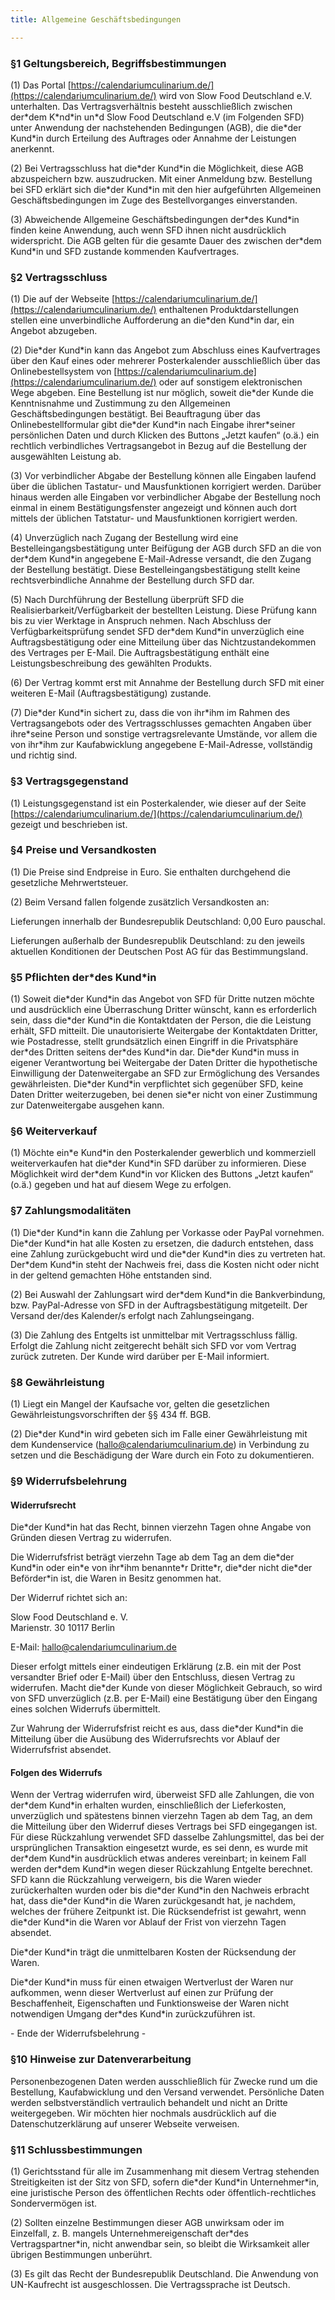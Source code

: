 ```yaml
---
title: Allgemeine Geschäftsbedingungen

---
```

### §1 Geltungsbereich, Begriffsbestimmungen

(1) Das Portal [https://calendariumculinarium.de/](https://calendariumculinarium.de/) wird von Slow Food Deutschland e.V. unterhalten. Das Vertragsverhältnis besteht ausschließlich zwischen der\*dem K\*nd\*in un\*d Slow Food Deutschland e.V (im Folgenden SFD) unter Anwendung der nachstehenden Bedingungen (AGB), die die\*der Kund\*in durch Erteilung des Auftrages oder Annahme der Leistungen anerkennt.

(2) Bei Vertragsschluss hat die\*der Kund\*in die Möglichkeit, diese AGB abzuspeichern bzw. auszudrucken. Mit einer Anmeldung bzw. Bestellung bei SFD erklärt sich die\*der Kund\*in mit den hier aufgeführten Allgemeinen Geschäftsbedingungen im Zuge des Bestellvorganges einverstanden.

(3) Abweichende Allgemeine Geschäftsbedingungen der\*des Kund\*in finden keine Anwendung, auch wenn SFD ihnen nicht ausdrücklich widerspricht. Die AGB gelten für die gesamte Dauer des zwischen der\*dem Kund\*in und SFD zustande kommenden Kaufvertrages.

### §2 Vertragsschluss

(1) Die auf der Webseite [https://calendariumculinarium.de/](https://calendariumculinarium.de/) enthaltenen Produktdarstellungen stellen eine unverbindliche Aufforderung an die\*den Kund\*in dar, ein Angebot abzugeben.

(2) Die\*der Kund\*in kann das Angebot zum Abschluss eines Kaufvertrages über den Kauf eines oder mehrerer Posterkalender ausschließlich über das Onlinebestellsystem von [https://calendariumculinarium.de](https://calendariumculinarium.de/) oder auf sonstigem elektronischen Wege abgeben. Eine Bestellung ist nur möglich, soweit die\*der Kunde die Kenntnisnahme und Zustimmung zu den Allgemeinen Geschäftsbedingungen bestätigt. Bei Beauftragung über das Onlinebestellformular gibt die\*der Kund\*in nach Eingabe ihrer\*seiner persönlichen Daten und durch Klicken des Buttons „Jetzt kaufen“ (o.ä.) ein rechtlich verbindliches Vertragsangebot in Bezug auf die Bestellung der ausgewählten Leistung ab.

(3) Vor verbindlicher Abgabe der Bestellung können alle Eingaben laufend über die üblichen Tastatur- und Mausfunktionen korrigiert werden. Darüber hinaus werden alle Eingaben vor verbindlicher Abgabe der Bestellung noch einmal in einem Bestätigungsfenster angezeigt und können auch dort mittels der üblichen Tatstatur- und Mausfunktionen korrigiert werden.

(4) Unverzüglich nach Zugang der Bestellung wird eine Bestelleingangsbestätigung unter Beifügung der AGB durch SFD an die von der\*dem Kund\*in angegebene E-Mail-Adresse versandt, die den Zugang der Bestellung bestätigt. Diese Bestelleingangsbestätigung stellt keine rechtsverbindliche Annahme der Bestellung durch SFD dar.

(5) Nach Durchführung der Bestellung überprüft SFD die Realisierbarkeit/Verfügbarkeit der bestellten Leistung. Diese Prüfung kann bis zu vier Werktage in Anspruch nehmen. Nach Abschluss der Verfügbarkeitsprüfung sendet SFD der\*dem Kund\*in unverzüglich eine Auftragsbestätigung oder eine Mitteilung über das Nichtzustandekommen des Vertrages per E-Mail. Die Auftragsbestätigung enthält eine Leistungsbeschreibung des gewählten Produkts.

(6) Der Vertrag kommt erst mit Annahme der Bestellung durch SFD mit einer weiteren E-Mail (Auftragsbestätigung) zustande.

(7) Die\*der Kund\*in sichert zu, dass die von ihr\*ihm im Rahmen des Vertragsangebots oder des Vertragsschlusses gemachten Angaben über ihre\*seine Person und sonstige vertragsrelevante Umstände, vor allem die von ihr*ihm zur Kaufabwicklung angegebene E-Mail-Adresse, vollständig und richtig sind.

### §3 Vertragsgegenstand

(1) Leistungsgegenstand ist ein Posterkalender, wie dieser auf der Seite [https://calendariumculinarium.de/](https://calendariumculinarium.de/) gezeigt und beschrieben ist.

### §4 Preise und Versandkosten

(1) Die Preise sind Endpreise in Euro. Sie enthalten durchgehend die gesetzliche Mehrwertsteuer.

(2) Beim Versand fallen folgende zusätzlich Versandkosten an:

Lieferungen innerhalb der Bundesrepublik Deutschland: 0,00 Euro pauschal.

Lieferungen außerhalb der Bundesrepublik Deutschland: zu den jeweils aktuellen Konditionen der Deutschen Post AG für das Bestimmungsland.

### §5 Pflichten der\*des Kund\*in

(1) Soweit die\*der Kund\*in das Angebot von SFD für Dritte nutzen möchte und ausdrücklich eine Überraschung Dritter wünscht, kann es erforderlich sein, dass die\*der Kund\*in die Kontaktdaten der Person, die die Leistung erhält, SFD mitteilt. Die unautorisierte Weitergabe der Kontaktdaten Dritter, wie Postadresse, stellt grundsätzlich einen Eingriff in die Privatsphäre der\*des Dritten seitens der\*des Kund\*in dar. Die\*der Kund\*in muss in eigener Verantwortung bei Weitergabe der Daten Dritter die hypothetische Einwilligung der Datenweitergabe an SFD zur Ermöglichung des Versandes gewährleisten. Die\*der Kund\*in verpflichtet sich gegenüber SFD, keine Daten Dritter weiterzugeben, bei denen sie\*er nicht von einer Zustimmung zur Datenweitergabe ausgehen kann.

### §6 Weiterverkauf

(1) Möchte ein\*e Kund\*in den Posterkalender gewerblich und kommerziell weiterverkaufen hat die\*der Kund\*in SFD darüber zu informieren. Diese Möglichkeit wird der\*dem Kund\*in vor Klicken des Buttons „Jetzt kaufen“ (o.ä.) gegeben und hat auf diesem Wege zu erfolgen.

### §7 Zahlungsmodalitäten

(1) Die\*der Kund\*in kann die Zahlung per Vorkasse oder PayPal vornehmen. Die\*der Kund\*in hat alle Kosten zu ersetzen, die dadurch entstehen, dass eine Zahlung zurückgebucht wird und die\*der Kund\*in dies zu vertreten hat. Der\*dem Kund\*in steht der Nachweis frei, dass die Kosten nicht oder nicht in der geltend gemachten Höhe entstanden sind.

(2) Bei Auswahl der Zahlungsart wird der\*dem Kund\*in die Bankverbindung, bzw. PayPal-Adresse von SFD in der Auftragsbestätigung mitgeteilt. Der Versand der/des Kalender/s erfolgt nach Zahlungseingang.

(3) Die Zahlung des Entgelts ist unmittelbar mit Vertragsschluss fällig. Erfolgt die Zahlung nicht zeitgerecht behält sich SFD vor vom Vertrag zurück zutreten. Der Kunde wird darüber per E-Mail informiert.

### §8 Gewährleistung

(1) Liegt ein Mangel der Kaufsache vor, gelten die gesetzlichen Gewährleistungsvorschriften der §§ 434 ff. BGB.

(2) Die\*der Kund\*in wird gebeten sich im Falle einer Gewährleistung mit dem Kundenservice (hallo@calendariumculinarium.de) in Verbindung zu setzen und die Beschädigung der Ware durch ein Foto zu dokumentieren.

### §9 Widerrufsbelehrung

#### Widerrufsrecht

Die\*der Kund\*in hat das Recht, binnen vierzehn Tagen ohne Angabe von Gründen diesen Vertrag zu widerrufen.

Die Widerrufsfrist beträgt vierzehn Tage ab dem Tag an dem die\*der Kund\*in oder ein\*e von ihr\*ihm benannte\*r Dritte\*r, die\*der nicht die\*der Beförder*in ist, die Waren in Besitz genommen hat.

Der Widerruf richtet sich an:

Slow Food Deutschland e. V.  
Marienstr. 30
10117 Berlin

E-Mail: hallo@calendariumculinarium.de

Dieser erfolgt mittels einer eindeutigen Erklärung (z.B. ein mit der Post versandter Brief oder E-Mail) über den Entschluss, diesen Vertrag zu widerrufen. Macht die*der Kunde von dieser Möglichkeit Gebrauch, so wird von SFD unverzüglich (z.B. per E-Mail) eine Bestätigung über den Eingang eines solchen Widerrufs übermittelt.

Zur Wahrung der Widerrufsfrist reicht es aus, dass die\*der Kund\*in die Mitteilung über die Ausübung des Widerrufsrechts vor Ablauf der Widerrufsfrist absendet.

#### Folgen des Widerrufs

Wenn der Vertrag widerrufen wird, überweist SFD alle Zahlungen, die von der\*dem Kund\*in erhalten wurden, einschließlich der Lieferkosten, unverzüglich und spätestens binnen vierzehn Tagen ab dem Tag, an dem die Mitteilung über den Widerruf dieses Vertrags bei SFD eingegangen ist. Für diese Rückzahlung verwendet SFD dasselbe Zahlungsmittel, das bei der ursprünglichen Transaktion eingesetzt wurde, es sei denn, es wurde mit der\*dem Kund\*in ausdrücklich etwas anderes vereinbart; in keinem Fall werden der\*dem Kund\*in wegen dieser Rückzahlung Entgelte berechnet. SFD kann die Rückzahlung verweigern, bis die Waren wieder zurückerhalten wurden oder bis die\*der Kund\*in den Nachweis erbracht hat, dass die\*der Kund\*in die Waren zurückgesandt hat, je nachdem, welches der frühere Zeitpunkt ist. Die Rücksendefrist ist gewahrt, wenn die\*der Kund\*in die Waren vor Ablauf der Frist von vierzehn Tagen absendet.

Die\*der Kund\*in trägt die unmittelbaren Kosten der Rücksendung der Waren.

Die\*der Kund\*in muss für einen etwaigen Wertverlust der Waren nur aufkommen, wenn dieser Wertverlust auf einen zur Prüfung der Beschaffenheit, Eigenschaften und Funktionsweise der Waren nicht notwendigen Umgang der\*des Kund\*in zurückzuführen ist.

\- Ende der Widerrufsbelehrung -

### §10 Hinweise zur Datenverarbeitung

Personenbezogenen Daten werden ausschließlich für Zwecke rund um die Bestellung, Kaufabwicklung und den Versand verwendet. Persönliche Daten werden selbstverständlich vertraulich behandelt und nicht an Dritte weitergegeben. Wir möchten hier nochmals ausdrücklich auf die Datenschutzerklärung auf unserer Webseite verweisen.

### §11 Schlussbestimmungen

(1) Gerichtsstand für alle im Zusammenhang mit diesem Vertrag stehenden Streitigkeiten ist der Sitz von SFD, sofern die\*der Kund\*in Unternehmer*in, eine juristische Person des öffentlichen Rechts oder öffentlich-rechtliches Sondervermögen ist.

(2) Sollten einzelne Bestimmungen dieser AGB unwirksam oder im Einzelfall, z. B. mangels Unternehmereigenschaft der\*des Vertragspartner\*in, nicht anwendbar sein, so bleibt die Wirksamkeit aller übrigen Bestimmungen unberührt.

(3) Es gilt das Recht der Bundesrepublik Deutschland. Die Anwendung von UN-Kaufrecht ist ausgeschlossen. Die Vertragssprache ist Deutsch.